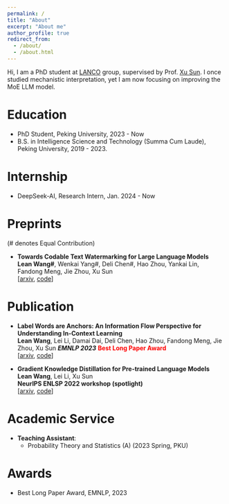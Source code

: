 ```yaml
---
permalink: /
title: "About"
excerpt: "About me"
author_profile: true
redirect_from: 
  - /about/
  - /about.html
---
```




Hi, I am a PhD student at [LANCO](https://lancopku.github.io) group, supervised by Prof. [Xu Sun](https://xusun26.github.io). I once studied mechanistic interpretation, yet I am now focusing on improving the MoE LLM model.



Education
======
+ PhD Student, Peking University, 2023 - Now
+ B.S. in Intelligence Science and Technology (Summa Cum Laude), Peking University, 2019 - 2023.



# Internship

+ DeepSeek-AI, Research Intern, Jan. 2024 - Now

  

# Preprints

(# denotes Equal Contribution)

- **Towards Codable Text Watermarking for Large Language Models**<br/>**Lean Wang#**, Wenkai Yang#, Deli Chen#, Hao Zhou, Yankai Lin, Fandong Meng, Jie Zhou, Xu Sun<br/>[[arxiv](https://arxiv.org/abs/2307.15992), [code](https://github.com/lancopku/codable-watermarking-for-llm)]



# Publication

- **Label Words are Anchors: An Information Flow Perspective for Understanding In-Context Learning**<br/>**Lean Wang**, Lei Li, Damai Dai, Deli Chen, Hao Zhou, Fandong Meng, Jie Zhou, Xu Sun
  ***EMNLP 2023*** **<span style="color: red;">Best Long Paper Award</span>**<br/>[[arxiv](https://arxiv.org/abs/2305.14160), [code](https://github.com/lancopku/label-words-are-anchors)]

- **Gradient Knowledge Distillation for Pre-trained Language Models**<br/>**Lean Wang**, Lei Li, Xu Sun<br/>**NeurIPS ENLSP 2022 workshop (spotlight)**<br/>[[arxiv](https://arxiv.org/abs/2211.01071), [code](https://github.com/lancopku/GKD)]




# Academic Service

+ **Teaching Assistant**:
  - Probability Theory and Statistics (A) (2023 Spring, PKU)

# Awards

- Best Long Paper Award, EMNLP, 2023
